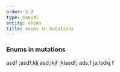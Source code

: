 ```yaml
---
order: 5.2
type: manual
entity: enums
title: enums in mutations
---
```


### Enums in mutations


asdf ;asdf;klj asd;lkjf ;klasdf; ads;f ja;lsdkj f
